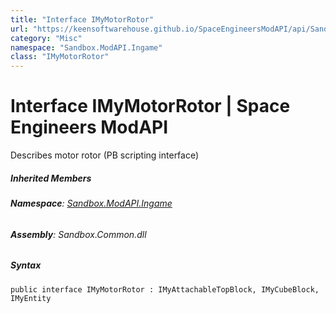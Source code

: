 ```yaml
---
title: "Interface IMyMotorRotor"
url: "https://keensoftwarehouse.github.io/SpaceEngineersModAPI/api/Sandbox.ModAPI.Ingame.IMyMotorRotor.html"
category: "Misc"
namespace: "Sandbox.ModAPI.Ingame"
class: "IMyMotorRotor"
---
```


# Interface IMyMotorRotor | Space Engineers ModAPI

Describes motor rotor (PB scripting interface)

##### Inherited Members

###### **Namespace**: [Sandbox.ModAPI.Ingame](https://keensoftwarehouse.github.io/SpaceEngineersModAPI/api/Sandbox.ModAPI.Ingame.html)

###### **Assembly**: Sandbox.Common.dll

##### Syntax

```
public interface IMyMotorRotor : IMyAttachableTopBlock, IMyCubeBlock, IMyEntity
```